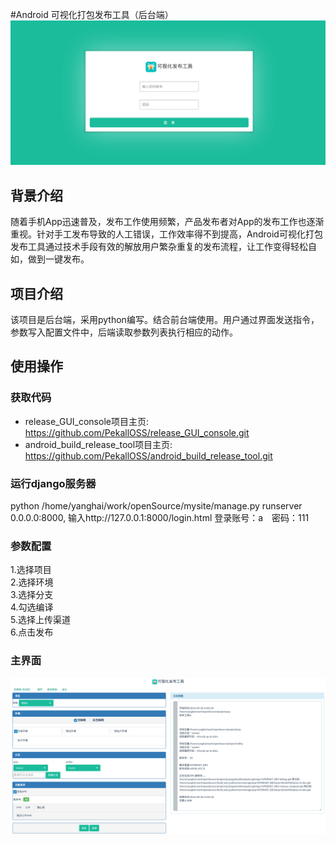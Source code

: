 #Android 可视化打包发布工具（后台端）
![image](https://github.com/PekallOSS/release_GUI_console/raw/master/img/login.png)
<a name="背景介绍"></a>
## 背景介绍
随着手机App迅速普及，发布工作使用频繁，产品发布者对App的发布工作也逐渐重视。针对手工发布导致的人工错误，工作效率得不到提高，Android可视化打包发布工具通过技术手段有效的解放用户繁杂重复的发布流程，让工作变得轻松自如，做到一键发布。

<a name="项目介绍"></a>
## 项目介绍
该项目是后台端，采用python编写。结合前台端使用。用户通过界面发送指令，参数写入配置文件中，后端读取参数列表执行相应的动作。

<a name="使用操作"></a>
## 使用操作
<a name="获取代码"></a>
### 获取代码
* release_GUI_console项目主页: <https://github.com/PekallOSS/release_GUI_console.git>
* android_build_release_tool项目主页: <https://github.com/PekallOSS/android_build_release_tool.git><br>

<a name="运行django服务器"></a>
### 运行django服务器
python /home/yanghai/work/openSource/mysite/manage.py runserver 0.0.0.0:8000,
输入http://127.0.0.1:8000/login.html
登录账号：a　密码：111

<a name="参数配置"></a>
### 参数配置
1.选择项目<br>
2.选择环境<br>
3.选择分支<br>
4.勾选编译<br>
5.选择上传渠道<br>
6.点击发布<br>
<a name="主界面"></a>
### 主界面
![Shurnim icon](https://github.com/PekallOSS/release_GUI_console/raw/master/img/main1.png)
